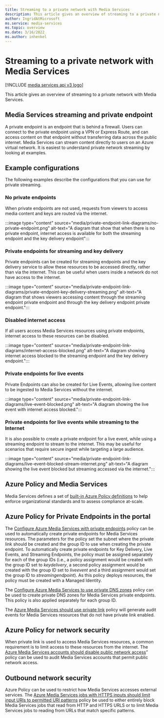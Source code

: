 ```yaml
---
title: Streaming to a private network with Media Services
description: This article gives an overview of streaming to a private network with Media Services.
author: IngridAtMicrosoft
ms.service: media-services
ms.topic: overview
ms.date: 3/16/2022
ms.author: inhenkel
---
```



# Streaming to a private network with Media Services

[!INCLUDE [media services api v3 logo](./includes/v3-hr.md)]

This article gives an overview of streaming to a private network with Media
Services.

## Media Services streaming and private endpoint

A private endpoint is an endpoint that is behind a firewall. Users can connect to the private endpoint using a VPN or Express Route, and can access content on that endpoint without transferring data across the public internet.  Media Services can stream content directly to users on an Azure virtual network. It is easiest to understand private network streaming by looking at examples.

## Example configurations

The following examples describe the configurations that you can use for private streaming.

### No private endpoints

When private endpoints are not used, requests from viewers to access media content and keys are routed via the internet.

:::image type="content" source="media/private-endpoint-link-diagrams/no-private-endpoint.png" alt-text="A diagram that show that when there is no private endpoint, internet access is available for both the streaming endpoint and the key delivery endpoint":::

### Private endpoints for streaming and key delivery

Private endpoints can be created for streaming endpoints and the key delivery service to allow these resources to be accessed directly, rather than via the internet. This can be useful when users inside a network do not have access to the internet.

:::image type="content" source="media/private-endpoint-link-diagrams/private-endpoint-key-delivery-streaming.png" alt-text="A diagram that shows viewers accessing content through the streaming endpoint private endpoint and through the key delivery endpoint private endpoint.":::

### Disabled internet access

If all users access Media Services resources using private endpoints, internet access to these resources can be disabled.

:::image type="content" source="media/private-endpoint-link-diagrams/internet-access-blocked.png" alt-text="A diagram showing internet access blocked to the streaming endpoint and the key delivery endpoint.":::

### Private endpoints for live events

Private Endpoints can also be created for Live Events, allowing live content to be ingested to Media Services without the internet.

:::image type="content" source="media/private-endpoint-link-diagrams/live-event-blocked.png" alt-text="A diagram showing the live event with internet access blocked.":::

### Private endpoints for live events while streaming to the Internet

It is also possible to create a private endpoint for a live event, while using a streaming endpoint to stream to the internet. This may be useful for scenarios that require secure ingest while targeting a large audience.

:::image type="content" source="media/private-endpoint-link-diagrams/live-event-blocked-stream-internet.png" alt-text="A diagram showing the live event blocked but streaming accessed via the internet.":::

## Azure Policy and Media Services

Media Services defines a set of [built-in Azure Policy definitions](https://docs.microsoft.com/azure/governance/policy/samples/built-in-policies#media-services) to help enforce organizational standards and to assess compliance at-scale.

## Azure Policy for Private Endpoints in the portal

The [Configure Azure Media Services with private endpoints](https://ms.portal.azure.com/#blade/Microsoft_Azure_Policy/PolicyDetailBlade/definitionId/%2Fproviders%2FMicrosoft.Authorization%2FpolicyDefinitions%2Fc5632066-946d-4766-9544-cd79bcc1286e) policy can be used to automatically create private endpoints for Media Services resources. The parameters for the policy set the subnet where the private link should be created and the group ID to use when creating the private endpoint. To automatically create private endpoints for Key Delivery, Live Events, and Streaming Endpoints, the policy must be assigned separately for each of the group IDs (i.e., a policy assignment would be created with the group ID set to *keydelivery*, a second policy assignment would be created with the group ID set to *liveevent* and a third assignment would set the group ID to *streamingendpoint*). As this policy deploys resources, the policy must be created with a Managed Identity.

The [Configure Azure Media Services to use private DNS zones](https://ms.portal.azure.com/#blade/Microsoft_Azure_Policy/PolicyDetailBlade/definitionId/%2Fproviders%2FMicrosoft.Authorization%2FpolicyDefinitions%2Fb4a7f6c1-585e-4177-ad5b-c2c93f4bb991) policy can be used to create private DNS zones for Media Services private endpoints. This policy is also applied separately for each group ID.

The [Azure Media Services should use private link](https://ms.portal.azure.com/#blade/Microsoft_Azure_Policy/PolicyDetailBlade/definitionId/%2Fproviders%2FMicrosoft.Authorization%2FpolicyDefinitions%2F4a591bf5-918e-4a5f-8dad-841863140d61) policy will generate audit events for Media Services resources that do not have private link enabled.

## Azure Policy for network security

When private link is used to access Media Services resources, a common requirement is to limit access to these resources from the internet. The [Azure Media Services accounts should disable public network access](https://ms.portal.azure.com/#blade/Microsoft_Azure_Policy/PolicyDetailBlade/definitionId/%2Fproviders%2FMicrosoft.Authorization%2FpolicyDefinitions%2F8bfe3603-0888-404a-87ff-5c1b6b4cc5e3)” policy can be used to audit Media Services accounts that permit public network access.

## Outbound network security

Azure Policy can be used to restrict how Media Services accesses external services. The [Azure Media Services jobs with HTTPS inputs should limit input URIs to permitted URI patterns](https://ms.portal.azure.com/#blade/Microsoft_Azure_Policy/PolicyDetailBlade/definitionId/%2Fproviders%2FMicrosoft.Authorization%2FpolicyDefinitions%2Fe9914afe-31cd-4b8a-92fa-c887f847d477) policy be used to either entirely block Media Services jobs that read from HTTP and HTTPS URLS or to limit Media Services jobs to reading from URLs that match specific patterns.
